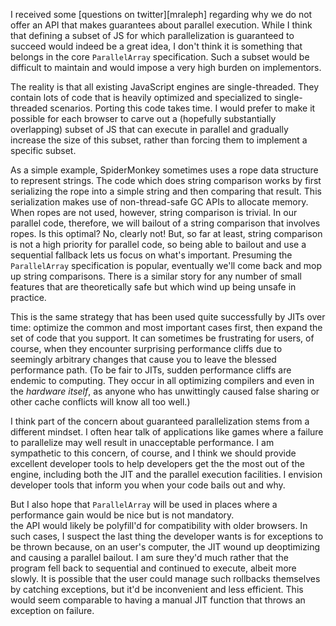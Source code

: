 I received some [questions on twitter][mraleph] regarding why we do
not offer an API that makes guarantees about parallel execution.
While I think that defining a subset of JS for which parallelization
is guaranteed to succeed would indeed be a great idea, I don't think
it is something that belongs in the core `ParallelArray`
specification.  Such a subset would be difficult to maintain and would
impose a very high burden on implementors.

The reality is that all existing JavaScript engines are
single-threaded.  They contain lots of code that is heavily optimized
and specialized to single-threaded scenarios.  Porting this code takes
time.  I would prefer to make it possible for each browser to carve
out a (hopefully substantially overlapping) subset of JS that can
execute in parallel and gradually increase the size of this subset,
rather than forcing them to implement a specific subset.

As a simple example, SpiderMonkey sometimes uses a rope data structure
to represent strings.  The code which does string comparison works by
first serializing the rope into a simple string and then comparing
that result.  This serialization makes use of non-thread-safe GC APIs
to allocate memory.  When ropes are not used, however, string
comparison is trivial.  In our parallel code, therefore, we will
bailout of a string comparison that involves ropes.  Is this optimal?
No, clearly not! But, so far at least, string comparison is not a high
priority for parallel code, so being able to bailout and use a
sequential fallback lets us focus on what's important.  Presuming the
`ParallelArray` specification is popular, eventually we'll come back
and mop up string comparisons.  There is a similar story for any
number of small features that are theoretically safe but which wind up
being unsafe in practice.

This is the same strategy that has been used quite successfully by
JITs over time: optimize the common and most important cases first,
then expand the set of code that you support.  It can sometimes be
frustrating for users, of course, when they encounter surprising
performance cliffs due to seemingly arbitrary changes that cause you
to leave the blessed performance path.  (To be fair to JITs, sudden
performance cliffs are endemic to computing.  They occur in all
optimizing compilers and even in the *hardware itself*, as anyone who
has unwittingly caused false sharing or other cache conflicts will
know all too well.)

I think part of the concern about guaranteed parallelization stems
from a different mindset.  I often hear talk of applications like
games where a failure to parallelize may well result in unacceptable
performance.  I am sympathetic to this concern, of course, and I think
we should provide excellent developer tools to help developers get the
the most out of the engine, including both the JIT and the parallel
execution facilities.  I envision developer tools that inform you when
your code bails out and why.

But I also hope that `ParallelArray` will be used in places where a
performance gain would be nice but is not mandatory.  
the API would likely be polyfill'd for compatibility with older
browsers.  In such cases, I suspect the last thing the developer wants
is for exceptions to be thrown because, on an user's computer, the JIT
wound up deoptimizing and causing a parallel bailout.  I am sure
they'd much rather that the program fell back to sequential and
continued to execute, albeit more slowly.  It is possible that the
user could manage such rollbacks themselves by catching exceptions,
but it'd be inconvenient and less efficient.  This would seem
comparable to having a manual JIT function that throws an exception
on failure.
